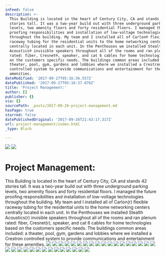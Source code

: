 ```yaml
---
inFeed: false
description: >-
  This Building is located in the heart of Century City, CA and stands 42
  stories tall. It was a two-year build out with three underground parking
  levels, two amenity floors and forty residential floors. I managed the future
  proofing responsibilities and installation of low-voltage technologies
  throughout the building. My team and I installed all of Carlon® flexible
  raceway tubing for the residential units to the home networking centers
  centrally located in each unit. In the Penthouses we installed Stealth
  Acoustics® invisible speakers throughout all of the rooms and ran plenum
  rated: fiber, Cresnet®, speaker, and cat 6 cables for home technologies based
  on the customers specific needs. The buildings common areas included: a
  theater, pool, gym, gardens and lobbies where we installed a Crestron
  controlled system to provide communications and entertainment for these
  amenities.
dateModified: '2017-09-27T05:16:36.557Z'
datePublished: '2017-09-27T05:16:37.078Z'
title: 'Project Management:'
author: []
publisher: {}
via: {}
sourcePath: _posts/2017-09-26-project-management.md
hasPage: true
starred: false
datePublishedOriginal: '2017-09-26T21:43:17.317Z'
url: project-management/index.html
_type: Blurb

---
```

![](https://the-grid-user-content.s3-us-west-2.amazonaws.com/49f1e941-e716-4c11-8ff9-455b05c64cdc.jpg)
![](https://the-grid-user-content.s3-us-west-2.amazonaws.com/8b062a90-c027-4ca9-bf6c-1426397ba0df.jpg)

# Project Management:

This Building is located in the heart of Century City, CA and stands 42 stories tall. It was a two-year build out with three underground parking levels, two amenity floors and forty residential floors. I managed the future proofing responsibilities and installation of low-voltage technologies throughout the building. My team and I installed all of Carlon(r) flexible raceway tubing for the residential units to the home networking centers centrally located in each unit. In the Penthouses we installed Stealth Acoustics(r) invisible speakers throughout all of the rooms and ran plenum rated: fiber, Cresnet(r), speaker, and cat 6 cables for home technologies based on the customers specific needs. The buildings common areas included: a theater, pool, gym, gardens and lobbies where we installed a Crestron controlled system to provide communications and entertainment for these amenities.
![](https://the-grid-user-content.s3-us-west-2.amazonaws.com/8412b32f-101a-42eb-ab28-a29629cc3f4f.jpg)
![](https://imgflo.herokuapp.com/graph/2b2431f8e7ba7b0/2db1e16b14e7956016c1bce22e7a8322/croprotate.jpg?cropheight=2592&cropwidth=1944&degrees=-270&input=https%3A%2F%2Fthe-grid-user-content.s3-us-west-2.amazonaws.com%2Fc1262c26-a7bb-4f4c-8912-be68a9bcd003.jpg&x=0&y=0)
![](https://the-grid-user-content.s3-us-west-2.amazonaws.com/21ecc641-35ab-4292-8296-ff240be017fc.jpg)
![](https://the-grid-user-content.s3-us-west-2.amazonaws.com/e312d3f6-f781-4b0c-8633-a1f179a67ed4.jpg)
![](https://the-grid-user-content.s3-us-west-2.amazonaws.com/0e1bf22f-03cc-4e59-a61b-7dcfab9db10a.jpg)
![](https://the-grid-user-content.s3-us-west-2.amazonaws.com/7ca3653f-10c3-4d36-88a6-01760481ad8b.jpg)
![](https://the-grid-user-content.s3-us-west-2.amazonaws.com/dbb76b04-9a74-412f-8b93-e91a970459ae.jpg)
![](https://the-grid-user-content.s3-us-west-2.amazonaws.com/9d2d5456-5467-490d-916d-674103a01a47.jpg)
![](https://the-grid-user-content.s3-us-west-2.amazonaws.com/a13e0e48-bd31-4289-ade1-9cb206eacea2.jpg)
![](https://the-grid-user-content.s3-us-west-2.amazonaws.com/9aa2fff6-85ba-47fd-a198-e8a3bf6c5cdd.jpg)
![](https://the-grid-user-content.s3-us-west-2.amazonaws.com/928f5f2a-05ca-4a7d-a5e4-8a526a89622f.jpg)
![](https://the-grid-user-content.s3-us-west-2.amazonaws.com/6f87bc39-029c-4ecc-87c1-c26c03ac990e.jpg)
![](https://the-grid-user-content.s3-us-west-2.amazonaws.com/85eaa392-5597-4b09-8c7a-f2c6cd4d8de0.jpg)
![](https://imgflo.herokuapp.com/graph/2b2431f8e7ba7b0/aa4963a44d7ad9b2f61c3485af657448/croprotate.jpg?cropheight=1600&cropwidth=1200&degrees=-90&input=https%3A%2F%2Fthe-grid-user-content.s3-us-west-2.amazonaws.com%2Ff6bdc816-3284-4e5f-9b7c-5b646430a397.jpg&x=0&y=0)
![](https://the-grid-user-content.s3-us-west-2.amazonaws.com/455c616b-765b-41e4-99a9-c275cdd10a9d.jpg)
![](https://the-grid-user-content.s3-us-west-2.amazonaws.com/8f4136c6-66b7-480c-ac1b-b212c538e6ae.jpg)
![](https://the-grid-user-content.s3-us-west-2.amazonaws.com/549e14cb-7d62-491d-909b-f327da156be2.jpg)
![](https://the-grid-user-content.s3-us-west-2.amazonaws.com/26f3c055-9d76-4298-ae94-537092003604.jpg)
![](https://the-grid-user-content.s3-us-west-2.amazonaws.com/e00e54a9-626e-4a69-b5d1-198ba1ca5867.jpg)
![](https://the-grid-user-content.s3-us-west-2.amazonaws.com/daa4e605-9e22-408f-b818-c9cf2cc2d8ec.jpg)
![](https://the-grid-user-content.s3-us-west-2.amazonaws.com/d448a0b4-3dbd-4212-806f-4945cca7a72c.jpg)
![](https://the-grid-user-content.s3-us-west-2.amazonaws.com/9f5b8f9c-3438-414e-ae3b-c76af4e77768.jpg)
![](https://the-grid-user-content.s3-us-west-2.amazonaws.com/24fa43a9-869f-4b74-b0de-e3ad4b4788dd.jpg)
![](https://the-grid-user-content.s3-us-west-2.amazonaws.com/40633f79-1481-4d03-a1e9-359278fb38b3.jpg)
![](https://imgflo.herokuapp.com/graph/2b2431f8e7ba7b0/c73ea5e1d5ae60580d048ae5921bfd3c/croprotate.jpg?cropheight=2592&cropwidth=1937&degrees=-90&input=https%3A%2F%2Fthe-grid-user-content.s3-us-west-2.amazonaws.com%2Ff6a6fd94-44b6-44de-9302-539895235ce5.jpg&x=0&y=0)
![](https://the-grid-user-content.s3-us-west-2.amazonaws.com/0ee90fa4-7f00-42f6-a68f-d76576fca4cc.jpg)
![](https://the-grid-user-content.s3-us-west-2.amazonaws.com/8cc2e797-bf49-4366-86da-a1a1bacfcae7.jpg)
![](https://the-grid-user-content.s3-us-west-2.amazonaws.com/1b00378c-c215-4095-8ba4-14ddb0667f37.jpg)
![](https://the-grid-user-content.s3-us-west-2.amazonaws.com/7b834bd2-965e-42d9-93b9-495d6e7c444f.jpg)
![](https://the-grid-user-content.s3-us-west-2.amazonaws.com/f254bc03-7b12-41ed-bba6-73b7b50954fd.jpg)
![](https://the-grid-user-content.s3-us-west-2.amazonaws.com/dbf66107-6ea5-4595-a68e-6247b6dc5ed2.jpg)
![](https://the-grid-user-content.s3-us-west-2.amazonaws.com/47713ac9-ae86-4c23-8ff9-70643ff2e0f8.jpg)